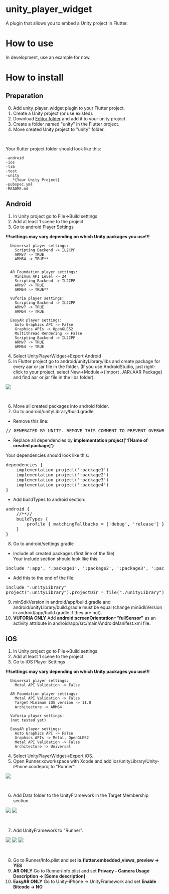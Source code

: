 # unity_player_widget

A plugin that allows you to embed a Unity project in Flutter.

# How to use
In development, use an example for now.

# How to install
## Preparation
0. Add unity_player_widget plugin to your Flutter project.
1. Create a Unity project (or use existed).
2. Download [Editor folder](https://github.com/Pavel-Kupreichyk/unity-player-widget/tree/master/Editor) and add it to your unity project.
2. Create a folder named "unity" in the Flutter project.
3. Move created Unity project to "unity" folder.

<br />

Your flutter project folder should look like this:
```
-android
-ios
-lib
-test
-unity
   └{Your Unity Project}
-pubspec.yml
-README.md
```
## Android
1. In Unity project go to File->Build settings
2. Add at least 1 scene to the project
3. Go to android Player Settings

  **!!!settings may vary depending on which Unity packages you use!!!**
```
  Universal player settings:
    Scripting Backend -> IL2CPP
    ARMv7 -> TRUE
    ARM64 -> TRUE**


  AR Foundation player settings:
    Minimum API Level -> 24
    Scripting Backend -> IL2CPP
    ARMv7 -> TRUE
    ARM64 -> TRUE**

  Vuforia player settings:
    Scripting Backend -> IL2CPP
    ARMv7 -> TRUE
    ARM64 -> TRUE
    
  EasyAR player settings:
    Auto Graphics API -> False
    Graphics APIs -> OpenGLES2
    Multithread Rendering -> False
    Scripting Backend -> IL2CPP
    ARMv7 -> TRUE
    ARM64 -> TRUE
 ```
4. Select UnityPlayerWidget->Export Android
5. In Flutter project go to android/unityLibrary/libs and create package for every aar or jar file in the folder.
(If you use AndroidStudio, just right-click to your project, select New->Module->{Import .JAR/.AAR Package} and find aar or jar file in the libs folder).

![](images/photo7.png)

<br />

6. Move all created packages into android folder. 
7. Go to android/unityLibrary/build.gradle
- Remove this line:
<pre>// GENERATED BY UNITY. REMOVE THIS COMMENT TO PREVENT OVERWRITING WHEN EXPORTING AGAIN</pre>
- Replace all dependencies by **implementation project(':[Name of created package]')**

Your dependencies should look like this:
<pre>
dependencies {
    implementation project(':package1')
    implementation project(':package2')
    implementation project(':package3')
    implementation project(':package4')
}
</pre>
- Add buildTypes to android section:<br/>
<pre>android {
	//**//
	buildTypes {
		profile { matchingFallbacks = ['debug', 'release'] }
	}
}
</pre>
8. Go to android/settings.gradle<br/>
- Include all created packages (first line of the file)<br/>
Your include section should look like this:<br/>
<pre>
include ':app', ':package1', ':package2', ':package3', ':package4'
</pre>
- Add this to the end of the file:
<pre>
include ":unityLibrary"
project(":unityLibrary").projectDir = file("./unityLibrary")
</pre>
9. minSdkVersion in android/app/build.gradle and android/unityLibrary/build.gradle must be equal (change minSdkVersion in android/app/build.gradle if they are not).
10. **VUFORIA ONLY**
Add **android:screenOrientation="fullSensor"** as an activity attribute in android/app/src/main/AndroidManifest.xml file.

## iOS
1. In Unity project go to File->Build settings
2. Add at least 1 scene to the project
3. Go to iOS Player Settings

  **!!!settings may vary depending on which Unity packages you use!!!**
```
  Universal player settings:
    Metal API Validation -> False
    
  AR Foundation player settings:
    Metal API Validation -> False
    Target Minimum iOS version -> 11.0
    Architecture -> ARM64
    
  Vuforia player settings:
  (not tested yet)
    
  EasyAR player settings:
    Auto Graphics API -> False
    Graphics APIs -> Metal, OpenGLES2
    Metal API Validation -> False
    Architecture -> Universal
```
4. Select UnityPlayerWidget->Export iOS.
5. Open Runner.xcworkspace with Xcode and add ios/unityLibrary/Unity-iPhone.xcodeproj to "Runner".

![](images/photo6.png)

<br />

6. Add Data folder to the UnityFramework in the Target Membership section.

![](images/photo1.png)
![](images/photo2.png)

<br />

7. Add UnityFramework to "Runner".

![](images/photo3.png)
![](images/photo4.png)
![](images/photo5.png)

<br />

8. Go to Runner/Info.plist and set **io.flutter.embedded_views_preview -> YES**
9. **AR ONLY**
Go to Runner/Info.plist and set **Privacy - Camera Usage Description -> [Some description]**
10. **EasyAR ONLY**
Go to Unity-iPhone -> UnityFramework and set **Enable Bitcode -> NO**
